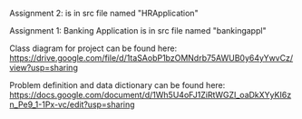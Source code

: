 Assignment 2: is in src file named "HRApplication"











Assignment 1: Banking Application is in src file named "bankingappl"

Class diagram for project can be found here: https://drive.google.com/file/d/1taSAobP1bzOMNdrb75AWUB0y64yYwvCz/view?usp=sharing

Problem definition and data dictionary can be found here: https://docs.google.com/document/d/1Wh5U4oFJ1ZiRtWGZI_oaDkXYyKI6zn_Pe9_1-1Px-vc/edit?usp=sharing
